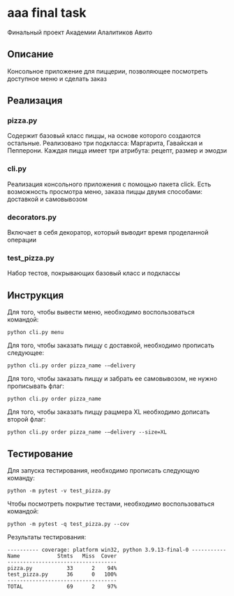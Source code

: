 # aaa final task
Финальный проект Академии Алалитиков Авито

## Описание
Консольное приложение для пиццерии, позволяющее посмотреть доступное меню и сделать заказ

## Реализация
### pizza.py
Содержит базовый класс пиццы, на основе которого создаются остальные. Реализовано три подкласса: Маргарита, Гавайская и Пепперони.
Каждая пицца имеет три атрибута: рецепт, размер и эмодзи

### cli.py
Реализация консольного приложения с помощью пакета click. Есть возможность просмотра меню, заказа пиццы двумя способами: доставкой и самовывозом

### decorators.py
Включает в себя декоратор, который выводит время проделанной операции

### test_pizza.py
Набор тестов, покрывающих базовый класс и подклассы

## Инструкция
Для того, чтобы вывести меню, необходимо воспользоваться командой:
```
python cli.py menu
```
Для того, чтобы заказать пиццу с доставкой, необходимо прописать следующее:
```
python cli.py order pizza_name -–delivery
```
Для того, чтобы заказать пиццу и забрать ее самовывозом, не нужно прописывать флаг:
```
python cli.py order pizza_name
```

Для того, чтобы заказать пиццу ращмера XL необходимо дописать второй флаг:
```
python cli.py order pizza_name -–delivery --size=XL
```

## Тестирование
Для запуска тестирования, необходимо прописать следующую команду:
```
python -m pytest -v test_pizza.py
```
Чтобы посмотреть покрытие тестами, необходимо воспользоваться командой:
```
python -m pytest -q test_pizza.py --cov
```
Результаты тестирования:
```
---------- coverage: platform win32, python 3.9.13-final-0 -----------
Name            Stmts   Miss  Cover
-----------------------------------
pizza.py           33      2    94%
test_pizza.py      36      0   100%
-----------------------------------
TOTAL              69      2    97%
```